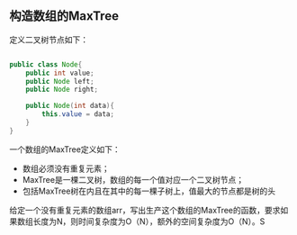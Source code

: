 ## 构造数组的MaxTree

定义二叉树节点如下：

```java

public class Node{
    public int value;
    public Node left;
    public Node right;

    public Node(int data){
        this.value = data;
    }
}

```

一个数组的MaxTree定义如下：
* 数组必须没有重复元素；
* MaxTree是一棵二叉树，数组的每一个值对应一个二叉树节点；
* 包括MaxTree树在内且在其中的每一棵子树上，值最大的节点都是树的头

给定一个没有重复元素的数组arr，写出生产这个数组的MaxTree的函数，要求如果数组长度为N，则时间复杂度为O（N），额外的空间复杂度为O（N）。S